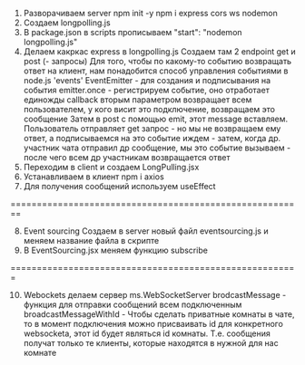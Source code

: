 1. Разворачиваем server 
    npm init -y
    npm i express cors ws nodemon
2. Создаем longpolling.js
3. В package.json в scripts прописываем
   "start": "nodemon longpolling.js"
4. Делаем какркас express в longpolling.js
    Создаем там 2 endpoint get и post (- запросы)
    Для того, чтобы по какому-то событию возвращать ответ на клиент, нам понадобится способ управления событиями
    в node.js 'events'
    EventEmitter - для создания и подписывания на события
    emitter.once - регистрируем событие, оно отработает единожды
    callback вторым параметром возвращает всем пользователем, у кого висит это подключение, возвращаем это сообщение
    Затем в post с помощью emit, этот message вставляем.
Пользователь отправляет get запрос - но мы не возвращаем ему ответ, а подписываемся на это событие иждем - затем, когда др. 
участник чата отправил др сообщение, мы это событие вызываем - после чего всем др участникам возвращается ответ
5. Переходим в client и создаем LongPulling.jsx
6. Устанавливаем в клиент npm i axios
7. Для получения сообщений используем useEffect

========================================================

8. Event sourcing
    Создаем в server новый файл eventsourcing.js и меняем название файла в скрипте
9. В EventSourcing.jsx меняем функцию subscribe

=======================================================

10. Webockets
    делаем сервер ms.WebSocketServer
    brodcastMessage - функция для отправки сообщений всем подключенным
    broadcastMessageWithId -
    Чтобы сделать приватные комнаты в чате, то в момент подключения можно присваивать id для конкретного websocketa,
    этот id будет являться id комнаты. Т.е. сообщения получат только те клиенты, которые находятся в нужной для нас комнате
    